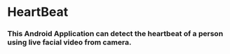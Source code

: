# HeartBeat
### This Android Application can detect the heartbeat of a person using live facial video from camera.
